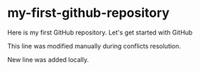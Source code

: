 # my-first-github-repository

Here is my first GitHub repository. Let's get started with GitHub

This line was modified manually during conflicts resolution.

New line was added locally.
